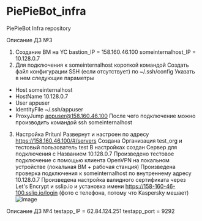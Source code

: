 # PiePieBot_infra
PiePieBot Infra repository

Описание ДЗ №3

1. Создание ВМ на YC
bastion_IP = 158.160.46.100
someinternalhost_IP = 10.128.0.7
2. Для подключения к someinternalhost короткой командой
Создать файл конфигурации SSH (если отсутствует) по ~/.ssh/config
Указать в нем следующие параметры
- Host someinternalhost
- HostName 10.128.0.7
- User appuser
- IdentityFile ~/.ssh/appuser
- ProxyJump appuser@158.160.46.100
После чего подключение можно производить командой ssh someinternalhost
3. Настройка Pritunl
Развернут и настроен по адресу https://158.160.46.100/#/servers
Создана Организация test_org и тестовый пользователь test
В настройках создан Сервер для подключения c Названием 10.128.0.7
Произведено тестовое подключение с помощью клиента OpenVPN на локальном устройстве (локальная ВМ + рабочая станция)
Произведена проверка подключения к someinternalhost по внутреннему адресу 10.128.0.7
Произведена настройка валидного сертификата через Let's Encrypt и sslip.io и установка имени https://158-160-46-100.sslip.io/login (фото с телефона, потому что Kaspersky мешает)
![image](https://github.com/Otus-DevOps-2023-09/PiePieBot_infra/assets/67807001/f617ea31-dbf3-4948-a644-3c15c8204541)

Описание ДЗ №4
testapp_IP = 62.84.124.251
testapp_port = 9292

